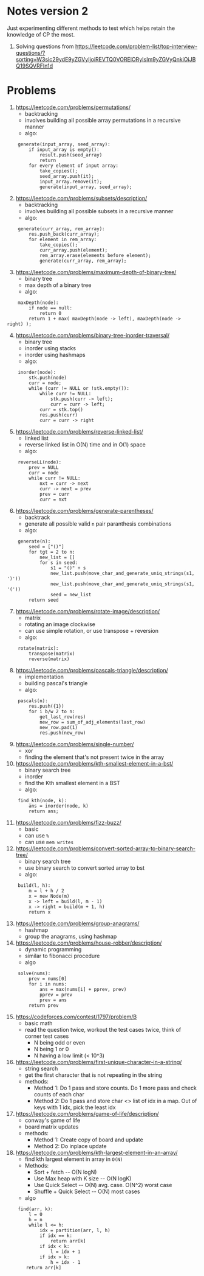 # Notes version 2
Just experimenting different methods to test which helps retain the knowledge of CP the most.
1. Solving questions from https://leetcode.com/problem-list/top-interview-questions/?sorting=W3sic29ydE9yZGVyIjoiREVTQ0VORElORyIsIm9yZGVyQnkiOiJBQ19SQVRFIn1d



# Problems
1. https://leetcode.com/problems/permutations/
    - backtracking
    - involves building all possible array permutations in a recursive manner
    - algo:
```
    generate(input_array, seed_array):
        if input_array is empty():
            result.push(seed_array)
            return
        for every element of input array:
            take_copies();
            seed_array.push(it);
            input_array.remove(it);
            generate(input_array, seed_array);
```
2. https://leetcode.com/problems/subsets/description/
    - backtracking
    - involves building all possible subsets in a recursive manner
    - algo:
```
    generate(curr_array, rem_array):
        res.push_back(curr_array);
        for element in rem_array:
            take_copies();
            curr_array.push(element);
            rem_array.erase(elements before element);
            generate(curr_array, rem_array);
```
3. https://leetcode.com/problems/maximum-depth-of-binary-tree/
    - binary tree
    - max depth of a binary tree
    - algo:
```
    maxDepth(node):
        if node == null:
            return 0
        return 1 + max( maxDepth(node -> left), maxDepth(node -> right) );
```
4. https://leetcode.com/problems/binary-tree-inorder-traversal/
    - binary tree
    - inorder using stacks
    - inorder using hashmaps
    - algo:
```
    inorder(node):
        stk.push(node)
        curr = node;
        while (curr != NULL or !stk.empty()):
            while curr != NULL:
                stk.push(curr -> left);
                curr = curr -> left;
            curr = stk.top()
            res.push(curr)
            curr = curr -> right
```
5. https://leetcode.com/problems/reverse-linked-list/
    - linked list
    - reverse linked list in O(N) time and in O(1) space
    - algo:
```
    reverseLL(node):
        prev = NULL
        curr = node
        while curr != NULL:
            nxt = curr -> next
            curr -> next = prev
            prev = curr
            curr = nxt
```
6. https://leetcode.com/problems/generate-parentheses/
    - backtrack
    - generate all possible valid `n` pair paranthesis combinations
    - algo:
```
    generate(n):
        seed = ["()"]
        for tgt = 2 to n:
            new_list = []
            for s in seed:
                s1 = "()" + s
                new_list.push(move_char_and_generate_uniq_strings(s1, ')'))
                new_list.push(move_char_and_generate_uniq_strings(s1, '('))
                seed = new_list
        return seed
```
7. https://leetcode.com/problems/rotate-image/description/
    - matrix
    - rotating an image clockwise
    - can use simple rotation, or use transpose + reversion
    - algo:
```
    rotate(matrix):
        transpose(matrix)
        reverse(matrix)
```
8. https://leetcode.com/problems/pascals-triangle/description/
    - implementation
    - building pascal's triangle
    - algo:
```
    pascals(n):
        res.push({1})
        for i b/w 2 to n:
            get_last_row(res)
            new_row = sum_of_adj_elements(last_row)
            new_row.pad(1)
            res.push(new_row)
```
9. https://leetcode.com/problems/single-number/
    - xor
    - finding the element that's not present twice in the array
10. https://leetcode.com/problems/kth-smallest-element-in-a-bst/
    - binary search tree
    - inorder
    - find the Kth smallest element in a BST
    - algo:
```
    find_kth(node, k):
        ans = inorder(node, k)
        return ans;
```
11. https://leetcode.com/problems/fizz-buzz/
    - basic
    - can use `%`
    - can use `mem writes`
12. https://leetcode.com/problems/convert-sorted-array-to-binary-search-tree/
    - binary search tree
    - use binary search to convert sorted array to bst
    - algo:
```
    build(l, h):
        m = l + h / 2
        x = new Node(m)
        x -> left = build(l, m - 1)
        x -> right = build(m + 1, h)
        return x
```
13. https://leetcode.com/problems/group-anagrams/
    - hashmap
    - group the anagrams, using hashmap
14. https://leetcode.com/problems/house-robber/description/
    - dynamic programming
    - similar to fibonacci procedure
    - algo
```
    solve(nums):
        prev = nums[0]
        for i in nums:
            ans = max(nums[i] + pprev, prev)
            pprev = prev
            prev = ans
        return prev
```
15. https://codeforces.com/contest/1797/problem/B
    - basic math
    - read the question twice, workout the test cases twice, think of corner test cases
        - N being odd or even
        - N being 1 or 0
        - N having a low limit (< 10^3)
16. https://leetcode.com/problems/first-unique-character-in-a-string/
    - string search
    - get the first character that is not repeating in the string
    - methods:
        - Method 1: Do 1 pass and store counts. Do 1 more pass and check counts of each char
        - Method 2: Do 1 pass and store char <> list of idx in a map. Out of keys with 1 idx, pick the least idx
17. https://leetcode.com/problems/game-of-life/description/
    - conway's game of life
    - board matrix updates
    - methods:
        - Method 1: Create copy of board and update
        - Method 2: Do inplace update
18. https://leetcode.com/problems/kth-largest-element-in-an-array/
    - find kth largest element in array in `O(N)`
    - Methods:
        - Sort + fetch -- O(N logN)
        - Use Max heap with K size -- O(N logK)
        - Use Quick Select -- O(N) avg. case. O(N^2) worst case
        - Shuffle + Quick Select -- O(N) most cases
    - algo
```
    find(arr, k):
        l = 0
        h = n
        while l <= h:
            idx = partition(arr, l, h)
            if idx == k:
                return arr[k]
            if idx < k:
                l = idx + 1
            if idx > k:
                h = idx - 1
       return arr[k]
```


